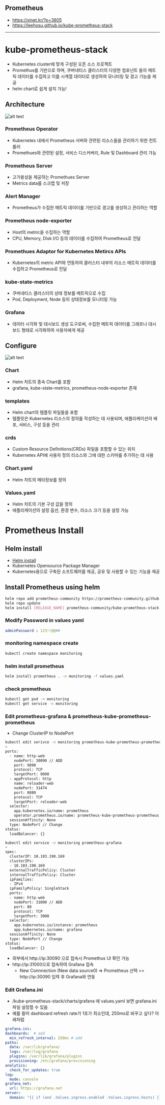 Prometheus
---
* https://xinet.kr/?p=3805
* https://leehosu.github.io/kube-prometheus-stack
---
# kube-prometheus-stack
* Kubernetes cluster에 맞게 구성된 오픈 소스 프로젝트
* Promethus를 기반으로 하며, 쿠버네티스 클러스터의 다양한 컴포넌트 들의 메트릭 데이터를 수집하고 이를 시계열 데이터로 생성하여 모니터링 및 경고 기능을 제공
* helm chart로 쉽게 설치 가능!
## Architecture
![alt text](image.png)
### Prometheus Operator
* Kubernetes 내에서 Prometheus 서버와 관련된 리소스들을 관리하기 위한 컨트롤러
* Promethues와 관련된 설정, 서비스 디스커버리, Rule 및 Dashboard 관리 가능
### Prometheus Server
* 고가용성을 제공하는 Promethues Server
* Metrics data를 스크랩 및 저장
### Alert Manager
* Prometheus가 수집한 메트릭 데이터를 기반으로 경고를 생성하고 관리하는 역할
### Prometheus node-exporter
* Host의 metric을 수집하는 역할
* CPU, Memory, Disk I/O 등의 데이터를 수집하여 Prometheus로 전달
### Promethues Adaptor for Kubernetes Metircs APIs
* Kubernetes의 metric API와 연동하여 클러스터 내부의 리소스 메트릭 데이터를 수집하고 Prometheus로 전달
### kube-state-metrics
* 쿠버네티스 클러스터의 상태 정보를 메트릭으로 수집
* Pod, Deployment, Node 등의 상태정보를 모니터링 가능
### Grafana
* 데이터 시각화 및 대시보드 생성 도구로써, 수집한 메트릭 데이터를 그래프나 대시보드 형태로 시각화하여 사용자에게 제공
## Configure
![alt text](image-1.png)
### Chart
* Helm 차트의 종속 Chart를 포함
* grafana, kube-state-metrics, prometheus-node-exporter 존재
### templates
* Helm chart의 템플릿 파일들을 포함
* 템플릿은 Kubernetes 리소스의 정의를 작성하는 데 사용되며, 애플리케이션의 배포, 서비스, 구성 등을 관리
### crds
* Custom Resource Definitions(CRDs) 파일을 포함할 수 있는 위치
* Kubernetes API에 사용자 정의 리소스와 그에 대한 스키마를 추가하는 데 사용
### Chart.yaml
* Helm 차트의 메타정보를 정의
### Values.yaml
* Helm 차트의 기본 구성 값을 정의
* 애플리케이션의 설정 옵션, 환경 변수, 리소스 크기 등을 설정 가능

# Prometheus Install
## Helm install
* [Helm install](https://helm.sh/docs/intro/install/)
* Kubernetes Opensource Package Manager
* Kubernetes용으로 구축된 소프트웨어를 제공, 공유 및 사용할 수 있는 기능을 제공

## Install Prometheus using helm
```bash
helm repo add prometheus-community https://prometheus-community.github.io/helm-charts
helm repo update
helm install [RELEASE_NAME] prometheus-community/kube-prometheus-stack
```
### Modify Password in values yaml
```yaml
adminPassword : 123!!@@##
```
### monitoring namespace create
```bash
kubectl create namespace monitoring
```
### helm install prometheus
```bash
helm install prometheus . -n monitoring -f values.yaml
```
### check prometheus 
```bash
kubectl get pod -n monitoring
kubectl get service -n monitoring
```
### Edit prometheus-grafana & prometheus-kube-prometheus-prometheus
* Change ClusterIP to NodePort
```bash
kubectl edit serivce -n monitoring prometheus-kube-prometheus-prometheus
~
ports:
  - name: http-web
    nodePort: 30090 // ADD
    port: 9090
    protocol: TCP
    targetPort: 9090
  - appProtocol: http
    name: reloader-web
    nodePort: 31474
    port: 8080
    protocol: TCP
    targetPort: reloader-web
  selector:
    app.kubernetes.io/name: prometheus
    operator.prometheus.io/name: prometheus-kube-prometheus-prometheus
  sessionAffinity: None
  type: NodePort // Change
status:
  loadBalancer: {}
```
```bash
kubectl edit service -n monitoring prometheus-grafana
~
spec:
  clusterIP: 10.103.190.169
  clusterIPs:
  - 10.103.190.169
  externalTrafficPolicy: Cluster
  internalTrafficPolicy: Cluster
  ipFamilies:
  - IPv4
  ipFamilyPolicy: SingleStack
  ports:
  - name: http-web
    nodePort: 31000 // ADD
    port: 80
    protocol: TCP
    targetPort: 3000
  selector:
    app.kubernetes.io/instance: prometheus
    app.kubernetes.io/name: grafana
  sessionAffinity: None
  type: NodePort // Change
status:
  loadBalancer: {}
```
* 외부에서 http://ip:30090 으로 접속시 Promethus UI 확인 가능
* http://ip:31000으로 접속하여 Grafana 접속
  * New Connnection (New data source0) => Prometheus 선택 => http://ip:30090 입력 후 Grafana와 연동

### Edit Grafana.ini
* /kube-prometheus-stack/charts/grafana 에 values.yaml 보면 grafana.ini 파일 설정할 수 있음
* 예를 들어 dashboard refresh rate가 1초가 최소인데, 250ms로 바꾸고 싶다? 아래처럼
```yaml
grafana.ini:
dashboards:  # add
  min_refresh_interval: 250ms # add
paths:
  data: /var/lib/grafana/
  logs: /var/log/grafana
  plugins: /var/lib/grafana/plugins
  provisioning: /etc/grafana/provisioning
analytics:
  check_for_updates: true
log:
  mode: console
grafana_net:
  url: https://grafana.net
server:
  domain: "{{ if (and .Values.ingress.enabled .Values.ingress.hosts) }}{{ .Values.ingress.hosts | first }}{{ else }}''{{ end }}"
```
